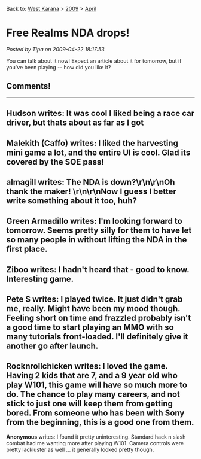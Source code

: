 Back to: [West Karana](/posts/westkarana.md) > [2009](/posts/2009/westkarana.md) > [April](./westkarana.md)
# Free Realms NDA drops!

*Posted by Tipa on 2009-04-22 18:17:53*

You can talk about it now! Expect an article about it for tomorrow, but if you've been playing -- how did you like it?
## Comments!
---
**Hudson** writes: It was cool I liked being a race car driver, but thats about as far as I got
---
**Malekith (Caffo)** writes: I liked the harvesting mini game a lot, and the entire UI is cool. Glad its covered by the SOE pass!
---
**almagill** writes: The NDA is down?\r\n\r\nOh thank the maker!  \r\n\r\nNow I guess I better write something about it too, huh?
---
**Green Armadillo** writes: I'm looking forward to tomorrow.  Seems pretty silly for them to have let so many people in without lifting the NDA in the first place.
---
**Ziboo** writes: I hadn't heard that - good to know.  Interesting game.
---
**Pete S** writes: I played twice. It just didn't grab me, really. Might have been my mood though. Feeling short on time and frazzled probably isn't a good time to start playing an MMO with so many tutorials front-loaded. I'll definitely give it another go after launch.
---
**Rocknrollchicken** writes: I loved the game. Having 2 kids that are 7, and a 9 year old who play W101, this game will have so much more to do.  The chance to play many careers, and not stick to just one will keep them from getting bored.  From someone who has been with Sony from the beginning, this is a good one from them.
---
**Anonymous** writes: I found it pretty uninteresting. Standard hack n slash combat had me wanting more after playing W101. Camera controls were pretty lackluster as well ... it generally looked pretty though.
